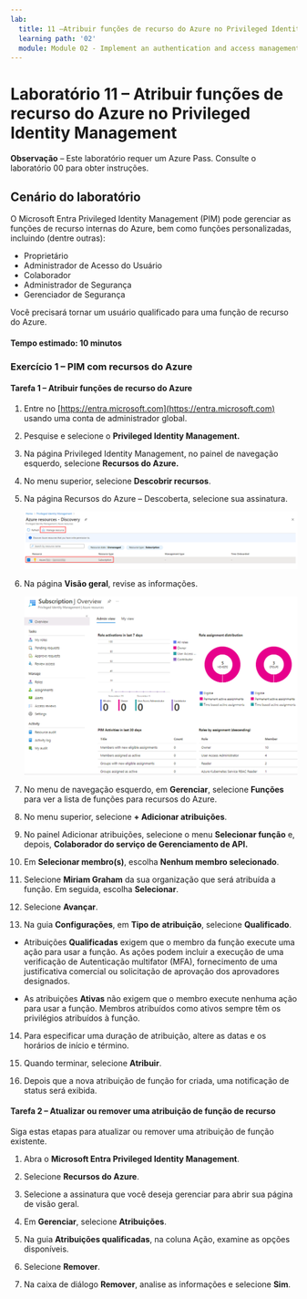 ```yaml
---
lab:
  title: 11 –Atribuir funções de recurso do Azure no Privileged Identity Management
  learning path: '02'
  module: Module 02 - Implement an authentication and access management solution
---
```


# Laboratório 11 – Atribuir funções de recurso do Azure no Privileged Identity Management

**Observação** – Este laboratório requer um Azure Pass. Consulte o laboratório 00 para obter instruções.

## Cenário do laboratório

O Microsoft Entra Privileged Identity Management (PIM) pode gerenciar as funções de recurso internas do Azure, bem como funções personalizadas, incluindo (dentre outras):

- Proprietário
- Administrador de Acesso do Usuário
- Colaborador
- Administrador de Segurança
- Gerenciador de Segurança

Você precisará tornar um usuário qualificado para uma função de recurso do Azure.


#### Tempo estimado: 10 minutos

### Exercício 1 – PIM com recursos do Azure

#### Tarefa 1 – Atribuir funções de recurso do Azure

1. Entre no [https://entra.microsoft.com](https://entra.microsoft.com) usando uma conta de administrador global.

2. Pesquise e selecione o **Privileged Identity Management.**

3. Na página Privileged Identity Management, no painel de navegação esquerdo, selecione **Recursos do Azure.**

4. No menu superior, selecione **Descobrir recursos**.

5. Na página Recursos do Azure – Descoberta, selecione sua assinatura.

   ![Imagem de tela exibindo a página de descobrir dos recursos do Azure com a assinatura e o recurso de gerenciamento destacado](./media/lp4-mod3-pim-azure-resource-management.png)

6. Na página **Visão geral**, revise as informações.

   ![Imagem da tela exibindo o Recurso do Azure adicionado recentemente](./media/lp4-mod3-pim-az-resource-overview.png)

7. No menu de navegação esquerdo, em **Gerenciar**, selecione **Funções** para ver a lista de funções para recursos do Azure.

8. No menu superior, selecione **+ Adicionar atribuições**.

9. No painel Adicionar atribuições, selecione o menu **Selecionar função** e, depois, **Colaborador do serviço de Gerenciamento de API.**

10. Em **Selecionar membro(s)**, escolha **Nenhum membro selecionado**.

11. Selecione **Miriam Graham** da sua organização que será atribuída a função.  Em seguida, escolha **Selecionar**.

12. Selecione **Avançar**.

13. Na guia **Configurações**, em **Tipo de atribuição**, selecione **Qualificado**.

   - Atribuições **Qualificadas** exigem que o membro da função execute uma ação para usar a função. As ações podem incluir a execução de uma verificação de Autenticação multifator (MFA), fornecimento de uma justificativa comercial ou solicitação de aprovação dos aprovadores designados.

   - As atribuições **Ativas** não exigem que o membro execute nenhuma ação para usar a função. Membros atribuídos como ativos sempre têm os privilégios atribuídos à função.

14. Para especificar uma duração de atribuição, altere as datas e os horários de início e término.

15. Quando terminar, selecione **Atribuir**.

16. Depois que a nova atribuição de função for criada, uma notificação de status será exibida.

#### Tarefa 2 – Atualizar ou remover uma atribuição de função de recurso

Siga estas etapas para atualizar ou remover uma atribuição de função existente.

1. Abra o **Microsoft Entra Privileged Identity Management**.

2. Selecione **Recursos do Azure**.

3. Selecione a assinatura que você deseja gerenciar para abrir sua página de visão geral.

4. Em **Gerenciar**, selecione **Atribuições**.

5. Na guia **Atribuições qualificadas**, na coluna Ação, examine as opções disponíveis.

6. Selecione **Remover**.

7. Na caixa de diálogo **Remover**, analise as informações e selecione **Sim**.
